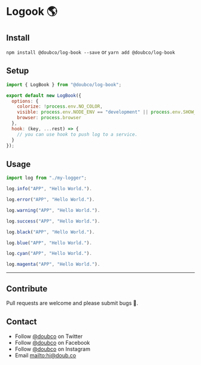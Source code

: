 # Logook 🌎

## Install

`npm install @doubco/log-book --save` or `yarn add @doubco/log-book`

## Setup

```js
import { LogBook } from "@doubco/log-book";

export default new LogBook({
  options: {
    colorize: !process.env.NO_COLOR,
    visible: process.env.NODE_ENV == "development" || process.env.SHOW_LOGS,
    browser: process.browser
  },
  hook: (key, ...rest) => {
    // you can use hook to push log to a service.
  }
});
```

## Usage

```js
import log from "./my-logger";

log.info("APP", "Hello World.").

log.error("APP", "Hello World.").

log.warning("APP", "Hello World.").

log.success("APP", "Hello World.").

log.black("APP", "Hello World.").

log.blue("APP", "Hello World.").

log.cyan("APP", "Hello World.").

log.magenta("APP", "Hello World.").
```

---

## Contribute

Pull requests are welcome and please submit bugs 🐛.

## Contact

- Follow [@doubco](https://twitter.com/doubco) on Twitter
- Follow [@doubco](http://facebook.com/doubco) on Facebook
- Follow [@doubco](http://instagram.com/doubco) on Instagram
- Email <mailto:hi@doub.co>

